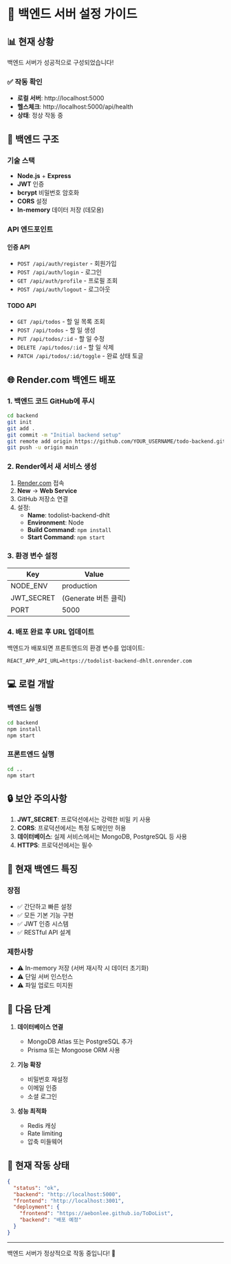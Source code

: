 # 🚀 백엔드 서버 설정 가이드

## 📊 현재 상황

백엔드 서버가 성공적으로 구성되었습니다!

### ✅ 작동 확인
- **로컬 서버**: http://localhost:5000
- **헬스체크**: http://localhost:5000/api/health
- **상태**: 정상 작동 중

## 🔧 백엔드 구조

### 기술 스택
- **Node.js** + **Express**
- **JWT** 인증
- **bcrypt** 비밀번호 암호화
- **CORS** 설정
- **In-memory** 데이터 저장 (데모용)

### API 엔드포인트

#### 인증 API
- `POST /api/auth/register` - 회원가입
- `POST /api/auth/login` - 로그인
- `GET /api/auth/profile` - 프로필 조회
- `POST /api/auth/logout` - 로그아웃

#### TODO API
- `GET /api/todos` - 할 일 목록 조회
- `POST /api/todos` - 할 일 생성
- `PUT /api/todos/:id` - 할 일 수정
- `DELETE /api/todos/:id` - 할 일 삭제
- `PATCH /api/todos/:id/toggle` - 완료 상태 토글

## 🌐 Render.com 백엔드 배포

### 1. 백엔드 코드 GitHub에 푸시
```bash
cd backend
git init
git add .
git commit -m "Initial backend setup"
git remote add origin https://github.com/YOUR_USERNAME/todo-backend.git
git push -u origin main
```

### 2. Render에서 새 서비스 생성
1. [Render.com](https://render.com) 접속
2. **New** → **Web Service**
3. GitHub 저장소 연결
4. 설정:
   - **Name**: todolist-backend-dhlt
   - **Environment**: Node
   - **Build Command**: `npm install`
   - **Start Command**: `npm start`

### 3. 환경 변수 설정
| Key | Value |
|-----|-------|
| NODE_ENV | production |
| JWT_SECRET | (Generate 버튼 클릭) |
| PORT | 5000 |

### 4. 배포 완료 후 URL 업데이트
백엔드가 배포되면 프론트엔드의 환경 변수를 업데이트:
```
REACT_APP_API_URL=https://todolist-backend-dhlt.onrender.com
```

## 💻 로컬 개발

### 백엔드 실행
```bash
cd backend
npm install
npm start
```

### 프론트엔드 실행
```bash
cd ..
npm start
```

## 🔒 보안 주의사항

1. **JWT_SECRET**: 프로덕션에서는 강력한 비밀 키 사용
2. **CORS**: 프로덕션에서는 특정 도메인만 허용
3. **데이터베이스**: 실제 서비스에서는 MongoDB, PostgreSQL 등 사용
4. **HTTPS**: 프로덕션에서는 필수

## 📝 현재 백엔드 특징

### 장점
- ✅ 간단하고 빠른 설정
- ✅ 모든 기본 기능 구현
- ✅ JWT 인증 시스템
- ✅ RESTful API 설계

### 제한사항
- ⚠️ In-memory 저장 (서버 재시작 시 데이터 초기화)
- ⚠️ 단일 서버 인스턴스
- ⚠️ 파일 업로드 미지원

## 🚀 다음 단계

1. **데이터베이스 연결**
   - MongoDB Atlas 또는 PostgreSQL 추가
   - Prisma 또는 Mongoose ORM 사용

2. **기능 확장**
   - 비밀번호 재설정
   - 이메일 인증
   - 소셜 로그인

3. **성능 최적화**
   - Redis 캐싱
   - Rate limiting
   - 압축 미들웨어

## 🎯 현재 작동 상태

```json
{
  "status": "ok",
  "backend": "http://localhost:5000",
  "frontend": "http://localhost:3001",
  "deployment": {
    "frontend": "https://aebonlee.github.io/ToDoList",
    "backend": "배포 예정"
  }
}
```

---

백엔드 서버가 정상적으로 작동 중입니다! 🎉